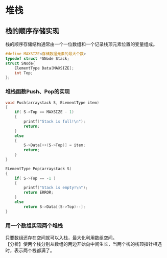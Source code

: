 # 堆栈
## 栈的顺序存储实现
栈的顺序存储结构通常由一个一位数组和一个记录栈顶元素位置的变量组成。  

```c
#define MAXSIZE<存储数据元素的最大个数>
typedef struct *SNode Stack;
struct SNode{
    ElementType Data[MAXSIZE];
    int Top;
};
```
### 堆栈函数Push、Pop的实现
```c
void Push(arraystack S, ELementType item)
{
    if( S->Top == MAXSIZE - 1)
    {
        printf("Stack is full!\n");
        return;
    }
    else
    {
        S->Data[++(S->Top)] = item;
        return;
    }
}

ELementType Pop(arraystack S)
{
    if( S->Top == -1 )
    {
        printf("Stack is empty!\n");
        return ERROR;
    }
    else
        return S->Data[(S->Top)--];
}
```
### 用一个数组实现两个堆栈
只要数组还存在空间就可以入栈，最大化利用数组空间。  
【分析】使两个栈分别从数组的两边开始向中间生长，当两个栈的栈顶指针相遇时，表示两个栈都满了。  
